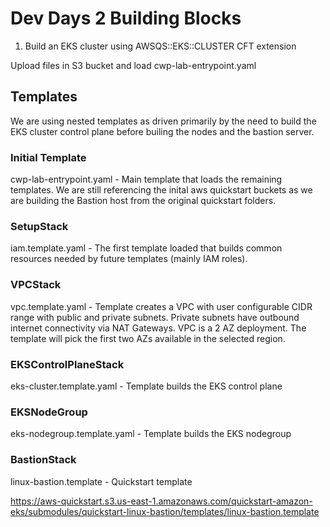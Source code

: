 # Dev Days 2 Building Blocks

1) Build an EKS cluster using 
AWSQS::EKS::CLUSTER CFT extension
   
Upload files in S3 bucket and load cwp-lab-entrypoint.yaml

## Templates

We are using nested templates as driven primarily by the need to build the EKS cluster control plane before builing the nodes and the bastion server. 

### Initial Template
cwp-lab-entrypoint.yaml - Main template that loads the remaining templates.  We are still referencing the inital aws quickstart buckets as we are building the Bastion host from the original quickstart folders. 

### SetupStack

iam.template.yaml - The first template loaded that builds common resources needed by future templates (mainly IAM roles).


### VPCStack 

vpc.template.yaml - Template creates a VPC with user configurable CIDR range with public and private subnets.  Private subnets have outbound internet connectivity via NAT Gateways.   VPC is a 2 AZ deployment.  The template will pick the first two AZs available in the selected region. 

### EKSControlPlaneStack

eks-cluster.template.yaml - Template builds the EKS control plane

### EKSNodeGroup

eks-nodegroup.template.yaml - Template builds the EKS nodegroup

### BastionStack

linux-bastion.template - Quickstart template 

https://aws-quickstart.s3.us-east-1.amazonaws.com/quickstart-amazon-eks/submodules/quickstart-linux-bastion/templates/linux-bastion.template




